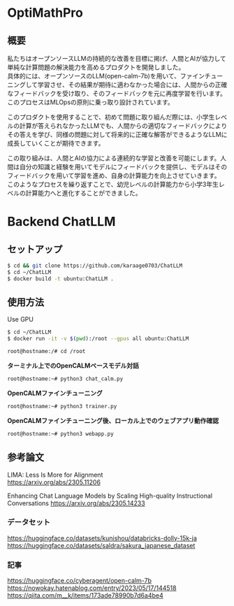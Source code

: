 # OptiMathPro

## 概要

私たちはオープンソースLLMの持続的な改善を目標に掲げ、人間とAIが協力して単純な計算問題の解決能力を高めるプロダクトを開発しました。  
具体的には、オープンソースのLLM(open-calm-7b)を用いて、ファインチューニングして学習させ、その結果が期待に適わなかった場合には、人間からの正確なフィードバックを受け取り、そのフィードバックを元に再度学習を行います。このプロセスはMLOpsの原則に乗っ取り設計されています。  

このプロダクトを使用することで、初めて問題に取り組んだ際には、小学生レベルの計算が答えられなかったLLMでも、人間からの適切なフィードバックによりその答えを学び、同様の問題に対して将来的に正確な解答ができるようなLLMに成長していくことが期待できます。  

この取り組みは、人間とAIの協力による連続的な学習と改善を可能にします。人間は自分の知識と経験を用いてモデルにフィードバックを提供し、モデルはそのフィードバックを用いて学習を進め、自身の計算能力を向上させていきます。  
このようなプロセスを繰り返すことで、幼児レベルの計算能力から小学3年生レベルの計算能力へと進化することができました。





# Backend ChatLLM

## セットアップ

```sh
$ cd && git clone https://github.com/karaage0703/ChatLLM
$ cd ~/ChatLLM
$ docker build -t ubuntu:ChatLLM .
```

## 使用方法

Use GPU

```sh
$ cd ~/ChatLLM
$ docker run -it -v $(pwd):/root --gpus all ubuntu:ChatLLM
```

```sh
root@hostname:/# cd /root
```

**ターミナル上でのOpenCALMベースモデル対話**

```sh
root@hostname:~# python3 chat_calm.py
```

**OpenCALMファインチューニング**
```sh
root@hostname:~# python3 trainer.py
```

**OpenCALMファインチューニング後、ローカル上でのウェブアプリ動作確認**
```sh
root@hostname:~# python3 webapp.py
```


## 参考論文 
LIMA: Less Is More for Alignment   
https://arxiv.org/abs/2305.11206

Enhancing Chat Language Models by Scaling High-quality Instructional Conversations
https://arxiv.org/abs/2305.14233

### データセット
https://huggingface.co/datasets/kunishou/databricks-dolly-15k-ja
https://huggingface.co/datasets/saldra/sakura_japanese_dataset

### 記事
https://huggingface.co/cyberagent/open-calm-7b
https://nowokay.hatenablog.com/entry/2023/05/17/144518
https://qiita.com/m__k/items/173ade78990b7d6a4be4

